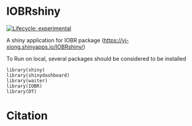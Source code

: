 
<!-- README.md is generated from README.Rmd. Please edit that file -->

# IOBRshiny

<!-- badges: start -->

[![Lifecycle:
experimental](https://img.shields.io/badge/lifecycle-experimental-orange.svg)](https://lifecycle.r-lib.org/articles/stages.html#experimental)
<!-- badges: end -->

A shiny application for IOBR package
(<https://yi-xiong.shinyapps.io/IOBRshiny/>)

To Run on local, several packages should be considered to be installed

    library(shiny)
    library(shinydashboard)
    library(waiter)
    library(IOBR)
    library(DT)

# Citation
